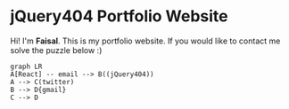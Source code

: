 # jQuery404 Portfolio Website

Hi! I'm **Faisal**. This is my portfolio website. 
If you would like to contact me solve the puzzle below :) 

```mermaid
graph LR
A[React] -- email --> B((jQuery404))
A --> C(twitter)
B --> D{gmail}
C --> D
```
